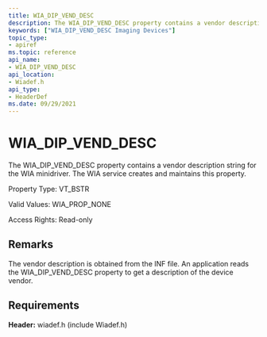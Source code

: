 ```yaml
---
title: WIA_DIP_VEND_DESC
description: The WIA_DIP_VEND_DESC property contains a vendor description string for the WIA minidriver. The WIA service creates and maintains this property.
keywords: ["WIA_DIP_VEND_DESC Imaging Devices"]
topic_type:
- apiref
ms.topic: reference
api_name:
- WIA_DIP_VEND_DESC
api_location:
- Wiadef.h
api_type:
- HeaderDef
ms.date: 09/29/2021
---
```


# WIA_DIP_VEND_DESC

The WIA_DIP_VEND_DESC property contains a vendor description string for the WIA minidriver. The WIA service creates and maintains this property.

Property Type: VT_BSTR

Valid Values: WIA_PROP_NONE

Access Rights: Read-only

## Remarks

The vendor description is obtained from the INF file. An application reads the WIA_DIP_VEND_DESC property to get a description of the device vendor.

## Requirements

**Header:** wiadef.h (include Wiadef.h)
